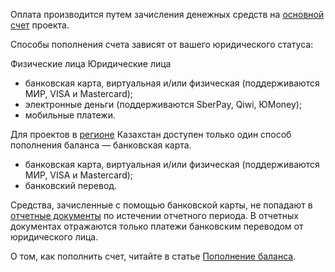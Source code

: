 Оплата производится путем зачисления денежных средств на [основной счет](../balance#osnovnoy_i_bonusnyy_schet) проекта.

Способы пополнения счета зависят от вашего юридического статуса:

<tabs>
<tablist>
<tab>Физические лица</tab>
<tab>Юридические лица</tab>
</tablist>
<tabpanel>

- банковская карта, виртуальная и/или физическая (поддерживаются МИР, VISA и Mastercard);
- электронные деньги (поддерживаются SberPay, Qiwi, ЮMoney);
- мобильные платежи.

<info>

Для проектов в [регионе](/ru/base/account/concepts/regions) Казахстан доступен только один способ пополнения баланса — банковская карта.

</info>

</tabpanel>
<tabpanel>

- банковская карта, виртуальная и/или физическая (поддерживаются МИР, VISA и Mastercard);
- банковский перевод.

<warn>

Средства, зачисленные с помощью банковской карты, не попадают в [отчетные документы](/ru/additionals/billing/operations/report#74-5) по истечении отчетного периода. В отчетных документах отражаются только платежи банковским переводом от юридического лица.

</warn>

</tabpanel>
</tabs>

О том, как пополнить счет, читайте в статье [Пополнение баланса](/ru/additionals/billing/operations/payment).
